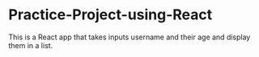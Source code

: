 # Practice-Project-using-React
This is a React app that takes inputs username and their age and display them in a list.
